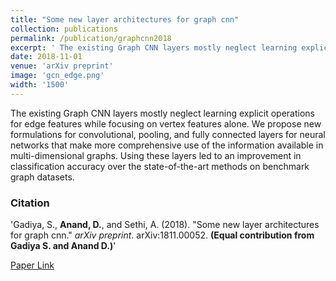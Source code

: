 ```yaml
---
title: "Some new layer architectures for graph cnn"
collection: publications
permalink: /publication/graphcnn2018
excerpt: ' The existing Graph CNN layers mostly neglect learning explicit operations for edge features while focusing on vertex features alone. We propose new formulations for convolutional, pooling, and fully connected layers for neural networks that make more comprehensive use of the information available in multi-dimensional graphs. Using these layers led to an improvement in classification accuracy over the state-of-the-art methods on benchmark graph datasets.'
date: 2018-11-01
venue: 'arXiv preprint'
image: 'gcn_edge.png'
width: '1500'
---
```

The existing Graph CNN layers mostly neglect learning explicit operations for edge features while focusing on vertex features alone. We propose new formulations for convolutional, pooling, and fully connected layers for neural networks that make more comprehensive use of the information available in multi-dimensional graphs. Using these layers led to an improvement in classification accuracy over the state-of-the-art methods on benchmark graph datasets.

### Citation
'Gadiya, S., <b>Anand, D.</b>, and Sethi, A. (2018). &quot;Some new layer architectures for graph cnn.&quot; <i>arXiv preprint</i>. arXiv:1811.00052. <b>(Equal contribution from Gadiya S. and Anand D.)</b>'

[Paper Link](https://arxiv.org/abs/1811.00052)
